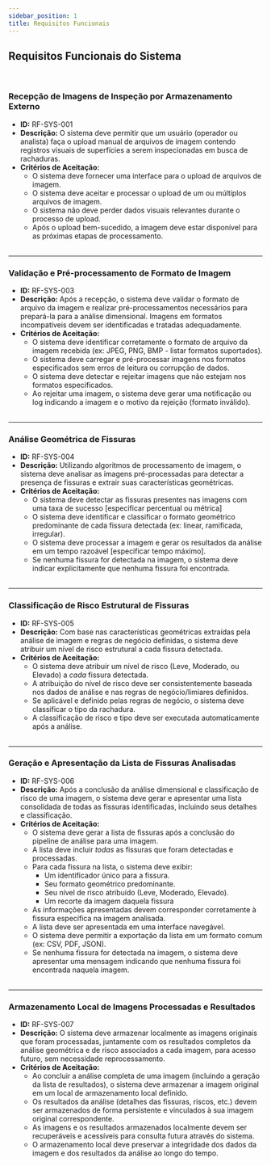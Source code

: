 ```yaml
---
sidebar_position: 1
title: Requisitos Funcionais
---
```


## Requisitos Funcionais do Sistema 

<br/>

### Recepção de Imagens de Inspeção por Armazenamento Externo

- **ID:** RF-SYS-001
- **Descrição:** O sistema deve permitir que um usuário (operador ou analista) faça o upload manual de arquivos de imagem contendo registros visuais de superfícies a serem inspecionadas em busca de rachaduras.
- **Critérios de Aceitação:**
  - O sistema deve fornecer uma interface para o upload de arquivos de imagem.
  - O sistema deve aceitar e processar o upload de um ou múltiplos arquivos de imagem.
  - O sistema não deve perder dados visuais relevantes durante o processo de upload.
  - Após o upload bem-sucedido, a imagem deve estar disponível para as próximas etapas de processamento. <br/><br/>

--- 

### Validação e Pré-processamento de Formato de Imagem

- **ID:** RF-SYS-003
- **Descrição:** Após a recepção, o sistema deve validar o formato de arquivo da imagem e realizar pré-processamentos necessários para prepará-la para a análise dimensional. Imagens em formatos incompatíveis devem ser identificadas e tratadas adequadamente.
- **Critérios de Aceitação:**
  - O sistema deve identificar corretamente o formato de arquivo da imagem recebida (ex: JPEG, PNG, BMP - listar formatos suportados).
  - O sistema deve carregar e pré-processar imagens nos formatos especificados sem erros de leitura ou corrupção de dados.
  - O sistema deve detectar e rejeitar imagens que não estejam nos formatos especificados.
  - Ao rejeitar uma imagem, o sistema deve gerar uma notificação ou log indicando a imagem e o motivo da rejeição (formato inválido).<br/><br/>

---

### Análise Geométrica de Fissuras

- **ID:** RF-SYS-004
- **Descrição:** Utilizando algoritmos de processamento de imagem, o sistema deve analisar as imagens pré-processadas para detectar a presença de fissuras e extrair suas características geométricas.
- **Critérios de Aceitação:**
  - O sistema deve detectar as fissuras presentes nas imagens com uma taxa de sucesso [especificar percentual ou métrica]
  - O sistema deve identificar e classificar o formato geométrico predominante de cada fissura detectada (ex: linear, ramificada, irregular).
  - O sistema deve processar a imagem e gerar os resultados da análise em um tempo razoável [especificar tempo máximo].
  - Se nenhuma fissura for detectada na imagem, o sistema deve indicar explicitamente que nenhuma fissura foi encontrada. <br/><br/>

---

### Classificação de Risco Estrutural de Fissuras

- **ID:** RF-SYS-005
- **Descrição:** Com base nas características geométricas extraídas pela análise de imagem e regras de negócio definidas, o sistema deve atribuir um nível de risco estrutural a cada fissura detectada.
- **Critérios de Aceitação:**
  - O sistema deve atribuir um nível de risco (Leve, Moderado, ou Elevado) a _cada_ fissura detectada.
  - A atribuição do nível de risco deve ser consistentemente baseada nos dados de análise e nas regras de negócio/limiares definidos.
  - Se aplicável e definido pelas regras de negócio, o sistema deve classificar o tipo da rachadura.
  - A classificação de risco e tipo deve ser executada automaticamente após a análise. <br/><br/>

---

### Geração e Apresentação da Lista de Fissuras Analisadas

- **ID:** RF-SYS-006
- **Descrição:** Após a conclusão da análise dimensional e classificação de risco de uma imagem, o sistema deve gerar e apresentar uma lista consolidada de todas as fissuras identificadas, incluindo seus detalhes e classificação.
- **Critérios de Aceitação:**
  - O sistema deve gerar a lista de fissuras após a conclusão do pipeline de análise para uma imagem.
  - A lista deve incluir _todas_ as fissuras que foram detectadas e processadas.
  - Para cada fissura na lista, o sistema deve exibir:
    - Um identificador único para a fissura.
    - Seu formato geométrico predominante.
    - Seu nível de risco atribuído (Leve, Moderado, Elevado).
    - Um recorte da imagem daquela fissura
  - As informações apresentadas devem corresponder corretamente à fissura específica na imagem analisada.
  - A lista deve ser apresentada em uma interface navegável.
  - O sistema deve permitir a exportação da lista em um formato comum (ex: CSV, PDF, JSON).
  - Se nenhuma fissura for detectada na imagem, o sistema deve apresentar uma mensagem indicando que nenhuma fissura foi encontrada naquela imagem. <br/><br/>

---

### Armazenamento Local de Imagens Processadas e Resultados

- **ID:** RF-SYS-007
- **Descrição:** O sistema deve armazenar localmente as imagens originais que foram processadas, juntamente com os resultados completos da análise geométrica e de risco associados a cada imagem, para acesso futuro, sem necessidade reprocessamento.
- **Critérios de Aceitação:**
  - Ao concluir a análise completa de uma imagem (incluindo a geração da lista de resultados), o sistema deve armazenar a imagem original em um local de armazenamento local definido.
  - Os resultados da análise (detalhes das fissuras, riscos, etc.) devem ser armazenados de forma persistente e vinculados à sua imagem original correspondente.
  - As imagens e os resultados armazenados localmente devem ser recuperáveis e acessíveis para consulta futura através do sistema.
  - O armazenamento local deve preservar a integridade dos dados da imagem e dos resultados da análise ao longo do tempo.
